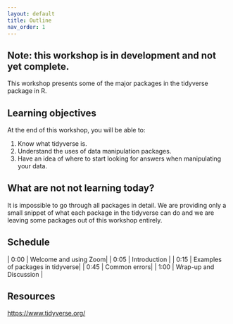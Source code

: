 ```yaml
---
layout: default
title: Outline
nav_order: 1
---
```


## Note: this workshop is in development and not yet complete.

This workshop presents some of the major packages in the tidyverse package in R. 

## Learning objectives

At the end of this workshop, you will be able to: 
1. Know what tidyverse is.
2. Understand the uses of data manipulation packages.
3. Have an idea of where to start looking for answers when manipulating your data.

## What are not not learning today?

It is impossible to go through all packages in detail. We are providing only a small snippet of what each package in the tidyverse can do and we are leaving some packages out of this workshop entirely. 


## Schedule

| 0:00 \| Welcome and using Zoom\|
| 0:05 \| Introduction \|
| 0:15 \| Examples of packages in tidyverse\|
| 0:45 \| Common errors\|
| 1:00 \| Wrap-up and Discussion \|

## Resources

https://www.tidyverse.org/
